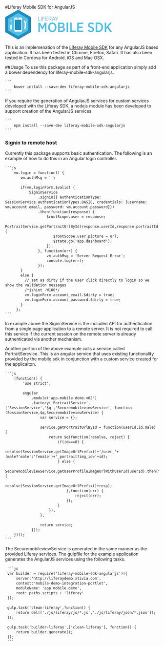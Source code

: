 #Liferay Mobile SDK for AngularJS
![Liferay Mobile SDK logo](logo.png)

This is an implemenation of the [Liferay Mobile SDK](https://github.com/liferay/liferay-mobile-sdk) for any AngularJS based application.
It has been tested in Chrome, Firefox, Safari. It has also been tested in Cordova for Android, iOS and Mac OSX.

##Usage
To use this package as part of a front-end application simply add a bower dependency for liferay-mobile-sdk-angularjs.

    ```
        bower install --save-dev liferay-mobile-sdk-angularjs
    ```
    
If you require the generation of AngularJS services for custom services developed with the Liferay SDK, a nodejs module
has been developed to support creation of the AngularJS services.

    ```
        npm install --save-dev liferay-mobile-sdk-angularjs
    ```

### Signin to remote host
Currently this package supports basic authentication. The following is an example of how to do this in an Angular login controller.

    ```js          
        vm.login = function() {
           vm.authMsg = '';
        
           if(vm.loginForm.$valid) {
               SigninService
                   .signin({ authenticationType: SessionService.authenticationTypes.BASIC, credentials: {username: vm.account.email, password: vm.account.password}})
                   .then(function(response) {
                       $rootScope.user = response;
                       PortraitService.getPortraitUrlById(response.userId,response.portraitId,true).then(function(url) {
                          $rootScope.user.picture = url;
                          $state.go('app.dashboard');
                       });
                   }, function(err) {
                       vm.authMsg = 'Server Request Error';
                       console.log(err);
                   });
           }
           else {
             // set as dirty if the user click directly to login so we show the validation messages
             /*jshint -W106*/
             vm.loginForm.account_email.$dirty = true;
             vm.loginForm.account_password.$dirty = true;
           }
         };
    ```
    
In example above the SigninService is the included API for authentication from a single page application to a remote server.
It is not required to call this service if the current session on the remote server is already authenticated via another mechanism.

Another portion of the above example calls a service called PortraitSercvice. This is an angular service that uses 
existing functionality provided by the mobile sdk in conjunction with a custom service created for the applicaiton.

    ```js
        (function() {
            'use strict';
        
            angular
                .module('app.mobile.demo.v62')
                .factory('PortraitService', ['SessionService','$q','SecuremobileviewService', function (SessionService,$q,SecuremobileviewService) {
                    var service = {};
        
                    service.getPortraitUrlById = function(userId,id,male) {
                        return $q(function(resolve, reject) {
                            if(id===0) {
                                resolve(SessionService.getImageUrlPrefix()+'/user_'+(male?'male':'female')+'_portrait?img_id='+id);
                            } else {
                                SecuremobileviewService.getUserProfileImageUrlWithUserId(userId).then(function(resp) {
                                    resolve(SessionService.getImageUrlPrefix()+resp);
                                },function(err) {
                                    reject(err);
                                });
                            }
                        });
                    };
        
                    return service;
                }]);
        })();
    ```
The SecuremobileviewService is generated in the same manner as the provided Liferay services.
The gulpfile for the example application generates the AngularJS services using the following tasks.

     ```js
     var builder = require('liferay-mobile-sdk-angularjs')({
         server:'http://liferaydemo.xtivia.com',
         context:'mobile-demo-integration-portlet',
         moduleName: 'app.mobile.demo',
         root: paths.scripts + 'liferay'
     });
     
     gulp.task('clean-liferay',function() {
         return del(['./js/liferay/js/*.js','./js/liferay/json/*.json']);
     });
     
     gulp.task('builder-liferay',['clean-liferay'], function() {
         return builder.generate();
     });
     ```
